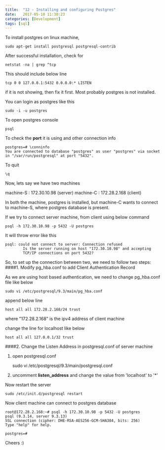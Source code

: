 ```yaml
---
title:  "12 - Installing and configuring Postgres"
date:   2017-05-10 11:30:23
categories: [Development]
tags: [sql]
---
```

To install postgres on linux machine,

    sudo apt-get install postgresql postgresql-contrib

After successful installation, check for 

    netstat -na | grep ^tcp

This should include below line 

    tcp 0 0 127.0.0.1:5432 0.0.0.0:* LISTEN

if it is not showing, then fix it first. Most probably postgres is not installed.

You can login as postgres like this

    sudo -i -u postgres

To open postgres console

    psql

To check the **port** it is using and other connection info

    postgres=# \conninfo
    You are connected to database "postgres" as user "postgres" via socket in "/var/run/postgresql" at port "5432".

To quit

    \q


Now, lets say we have two machines

machine-S : 172.30.10.98 (server)
machine-C : 172.28.2.168 (client)

In both the machine, postgres is installed, but machine-C wants to connect to machine-S, where postgres database is present.

If we try to connect server machine, from client using below command

    psql -h 172.30.10.98 -p 5432 -U postgres

It will throw error like this

    psql: could not connect to server: Connection refused
            Is the server running on host "172.30.10.98" and accepting
            TCP/IP connections on port 5432?


So, to set up the connection between two, we need to follow two steps:
####1. Modify pg_hba.conf to add Client Authentication Record

As we are using host based authentication, we need to change pg_hba.conf file like below

    sudo vi /etc/postgresql/9.3/main/pg_hba.conf

append below line

    host all all 172.28.2.168/24 trust

where "172.28.2.168" is the ipv4 address of client machine

change the line for localhost like below

    host all all 127.0.0.1/32 trust


####2. Change the Listen Address in postgresql.conf of server machine

1. open postgresql.conf 

    sudo vi /etc/postgresql/9.3/main/postgresql.conf


2. uncomment **listen_address** and change the value from 'localhost' to '*'

Now restart the server

    sudo /etc/init.d/postgresql restart


Now client machine can connect to postgres database

    root@172.28.2.168:~# psql -h 172.30.10.98 -p 5432 -U postgres
    psql (9.3.14, server 9.3.13)
    SSL connection (cipher: DHE-RSA-AES256-GCM-SHA384, bits: 256)
    Type "help" for help.
    
    postgres=# 

Cheers :)
